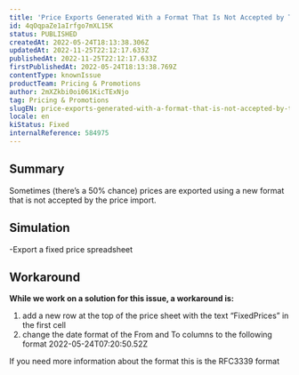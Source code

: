 ```yaml
---
title: 'Price Exports Generated With a Format That Is Not Accepted by The Import Process'
id: 4qOqpaZe1aIrfgo7mXL15K
status: PUBLISHED
createdAt: 2022-05-24T18:13:38.306Z
updatedAt: 2022-11-25T22:12:17.633Z
publishedAt: 2022-11-25T22:12:17.633Z
firstPublishedAt: 2022-05-24T18:13:38.769Z
contentType: knownIssue
productTeam: Pricing & Promotions
author: 2mXZkbi0oi061KicTExNjo
tag: Pricing & Promotions
slugEN: price-exports-generated-with-a-format-that-is-not-accepted-by-the-import-process
locale: en
kiStatus: Fixed
internalReference: 584975
---
```


## Summary


Sometimes (there’s a 50% chance) prices are exported using a new format that is not accepted by the price import.




## Simulation


-Export a fixed price spreadsheet



## Workaround


**While we work on a solution for this issue, a workaround is:**
1. add a new row at the top of the price sheet with the text “FixedPrices” in the first cell
2. change the date format of the From and To columns to the following format 2022-05-24T07:20:50.52Z

If you need more information about the format this is the RFC3339 format

